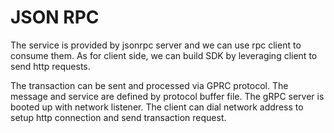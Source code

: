 # JSON RPC

The service is provided by jsonrpc server and  we can use rpc client to consume them. As for client side, we can build SDK by
leveraging client to send http requests.

The transaction can be sent and processed via GPRC protocol. The message and service are defined by protocol buffer file. The 
gRPC server is booted up with network listener. The client can dial network address to setup http connection and send transaction
request.


